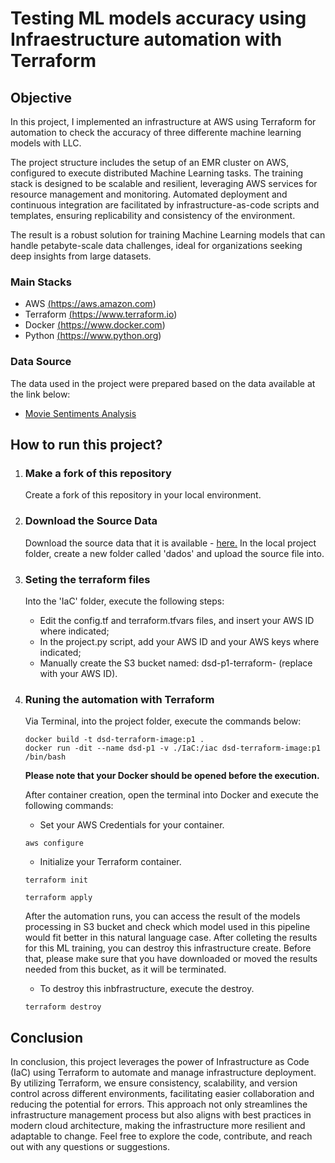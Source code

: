 # Testing ML models accuracy using Infraestructure automation with Terraform

## Objective
In this project, I implemented an infrastructure at AWS using Terraform for automation to check the accuracy of three differente machine learning models with LLC.

The project structure includes the setup of an EMR cluster on AWS, configured to execute distributed Machine Learning tasks. The training stack is designed to be scalable and resilient, leveraging AWS services for resource management and monitoring. Automated deployment and continuous integration are facilitated by infrastructure-as-code scripts and templates, ensuring replicability and consistency of the environment. 

The result is a robust solution for training Machine Learning models that can handle petabyte-scale data challenges, ideal for organizations seeking deep insights from large datasets.

### Main Stacks
- AWS <a href=https://aws.amazon.com/>(https://aws.amazon.com)</a>
- Terraform <a href=https://www.terraform.io/>(https://www.terraform.io)</a>
- Docker <a href=https://www.docker.com/>(https://www.docker.com)</a>
- Python <a href=https://www.python.org/>(https://www.python.org)</a>

### Data Source
The data used in the project were prepared based on the data available at the link below:

- <a href=https://ai.stanford.edu/~amaas/data/sentiment>Movie Sentiments Analysis</a>

## How to run this project?

1. ### Make a fork of this repository
    Create a fork of this repository in your local environment.

2. ### Download the Source Data
    Download the source data that it is available - <a href=https://ai.stanford.edu/~amaas/data/sentiment>here.</a> In the local project folder, create a new folder called 'dados' and upload the source file into.

3. ### Seting the terraform files
    Into the 'IaC' folder, execute the following steps:
    - Edit the config.tf and terraform.tfvars files, and insert your AWS ID where indicated;
    - In the project.py script, add your AWS ID and your AWS keys where indicated;
    - Manually create the S3 bucket named: dsd-p1-terraform-<aws-id> (replace <aws-id> with your AWS ID).

4. ### Runing the automation with Terraform
    Via Terminal, into the project folder, execute the commands below:
    ```
    docker build -t dsd-terraform-image:p1 .
    docker run -dit --name dsd-p1 -v ./IaC:/iac dsd-terraform-image:p1 /bin/bash
    ```

    <b>Please note that your Docker should be opened before the execution.</b>

    After container creation, open the terminal into Docker and execute the following commands:

    - Set your AWS Credentials for your container.
    ```
    aws configure
    ```

    - Initialize your Terraform container.
    ```
    terraform init
    ```
    ```
    terraform apply
    ```

    After the automation runs, you can access the result of the models processing in S3 bucket and check which model used in this pipeline would fit better in this natural language case. After colleting the results for this ML training, you can destroy this infrastructure create. Before that, please make sure that you have downloaded or moved the results needed from this bucket, as it will be terminated.

    - To destroy this inbfrastructure, execute the destroy.
    ```
    terraform destroy
    ```

## Conclusion

In conclusion, this project leverages the power of Infrastructure as Code (IaC) using Terraform to automate and manage infrastructure deployment. By utilizing Terraform, we ensure consistency, scalability, and version control across different environments, facilitating easier collaboration and reducing the potential for errors. This approach not only streamlines the infrastructure management process but also aligns with best practices in modern cloud architecture, making the infrastructure more resilient and adaptable to change. Feel free to explore the code, contribute, and reach out with any questions or suggestions.